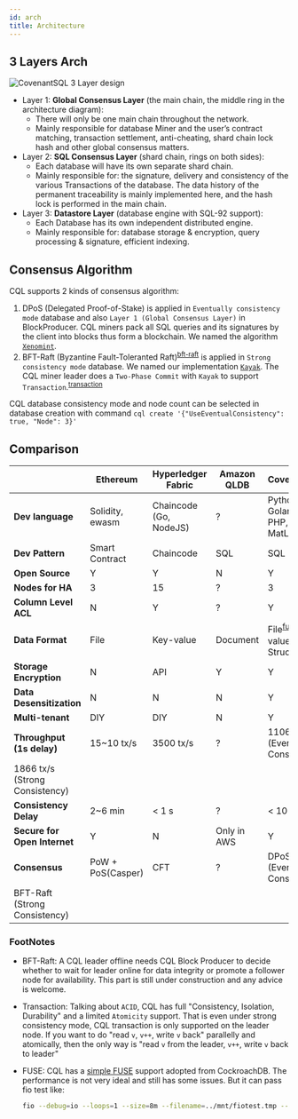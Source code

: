 ```yaml
---
id: arch
title: Architecture
---
```


## 3 Layers Arch

![CovenantSQL 3 Layer design](https://github.com/CovenantSQL/CovenantSQL/raw/ed2878359345cd86e4221f14cd59e4654361b64e/logo/arch.png)

- Layer 1: **Global Consensus Layer** (the main chain, the middle ring in the architecture diagram): 
    - There will only be one main chain throughout the network.
    - Mainly responsible for database Miner and the user’s contract matching, transaction settlement, anti-cheating, shard chain lock hash and other global consensus matters.
- Layer 2: **SQL Consensus Layer** (shard chain, rings on both sides): 
    - Each database will have its own separate shard chain.
    - Mainly responsible for: the signature, delivery and consistency of the various Transactions of the database. The data history of the permanent traceability is mainly implemented here, and the hash lock is performed in the main chain.
- Layer 3: **Datastore Layer** (database engine with SQL-92 support): 
    - Each Database has its own independent distributed engine.
    - Mainly responsible for: database storage & encryption, query processing & signature, efficient indexing.

## Consensus Algorithm

CQL supports 2 kinds of consensus algorithm:

1. DPoS (Delegated Proof-of-Stake) is applied in `Eventually consistency mode` database and also `Layer 1 (Global Consensus Layer)` in BlockProducer. CQL miners pack all SQL queries and its signatures by the client into blocks thus form a blockchain. We named the algorithm [`Xenomint`](https://github.com/CovenantSQL/CovenantSQL/tree/develop/xenomint). 
2. BFT-Raft (Byzantine Fault-Toleranted Raft)<sup><a href="#bft-raft">bft-raft</a></sup> is applied in `Strong consistency mode` database. We named our implementation [`Kayak`](https://github.com/CovenantSQL/CovenantSQL/tree/develop/kayak). The CQL miner leader does a `Two-Phase Commit` with `Kayak` to support `Transaction`.<sup><a href="#transaction">transaction</a></sup>

CQL database consistency mode and node count can be selected in database creation with command `cql create '{"UseEventualConsistency": true, "Node": 3}'`

## Comparison

|                              | Ethereum          | Hyperledger Fabric     | Amazon QLDB | CovenantSQL                                                          |
| ---------------------------- | ----------------- | ---------------------- | ----------- | -------------------------------------------------------------------- |
| **Dev language**             | Solidity, ewasm   | Chaincode (Go, NodeJS) | ?           | Python, Golang, Java, PHP, NodeJS, MatLab                            |
| **Dev Pattern**              | Smart Contract    | Chaincode              | SQL         | SQL                                                                  |
| **Open Source**              | Y                 | Y                      | N           | Y                                                                    |
| **Nodes for HA**             | 3                 | 15                     | ?           | 3                                                                    |
| **Column Level ACL**         | N                 | Y                      | ?           | Y                                                                    |
| **Data Format**              | File              | Key-value              | Document    | File<sup><a href="#fuse">fuse</a></sup>, Key-value, Structured       |
| **Storage Encryption**       | N                 | API                    | Y           | Y                                                                    |
| **Data Desensitization**     | N                 | N                      | N           | Y                                                                    |
| **Multi-tenant**             | DIY               | DIY                    | N           | Y                                                                    |
| **Throughput (1s delay)**    | 15~10 tx/s        | 3500 tx/s              | ?           | 11065 tx/s (Eventually Consistency)  
1866 tx/s (Strong Consistency) |
| **Consistency Delay**        | 2~6 min           | < 1 s                  | ?           | < 10 ms                                                              |
| **Secure for Open Internet** | Y                 | N                      | Only in AWS | Y                                                                    |
| **Consensus**                | PoW + PoS(Casper) | CFT                    | ?           | DPoS (Eventually Consistency)  
BFT-Raft (Strong Consistency)        |

### FootNotes

- <a name="bft-raft">BFT-Raft</a>: A CQL leader offline needs CQL Block Producer to decide whether to wait for leader online for data integrity or promote a follower node for availability. This part is still under construction and any advice is welcome.

- <a name="transaction">Transaction</a>: Talking about `ACID`, CQL has full "Consistency, Isolation, Durability" and a limited `Atomicity` support. That is even under strong consistency mode, CQL transaction is only supported on the leader node. If you want to do "read `v`, `v++`, write `v` back" parallelly and atomically, then the only way is "read `v` from the leader, `v++`, write `v` back to leader"

- <a name="fuse">FUSE</a>: CQL has a [simple FUSE](https://github.com/CovenantSQL/CovenantSQL/tree/develop/cmd/cql-fuse) support adopted from CockroachDB. The performance is not very ideal and still has some issues. But it can pass fio test like:
    
    ```bash
    fio --debug=io --loops=1 --size=8m --filename=../mnt/fiotest.tmp --stonewall --direct=1 --name=Seqread --bs=128k --rw=read --name=Seqwrite --bs=128k --rw=write --name=4krandread --bs=4k --rw=randread --name=4krandwrite --bs=4k --rw=randwrite
    ```